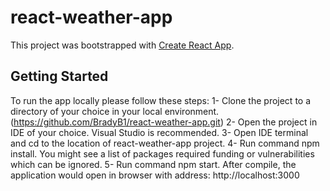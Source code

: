# react-weather-app

This project was bootstrapped with [Create React App](https://github.com/facebook/create-react-app).

## Getting Started

To run the app locally please follow these steps:
    1- Clone the project to a directory of your choice in your local environment.
        (https://github.com/BradyB1/react-weather-app.git)
    2- Open the project in IDE of your choice. Visual Studio is recommended.
    3- Open IDE terminal and cd to the location of react-weather-app project.
    4- Run command npm install. You might see a list of packages required funding or vulnerabilities which can be ignored.
    5- Run command npm start. After compile, the application would open in browser with address: http://localhost:3000